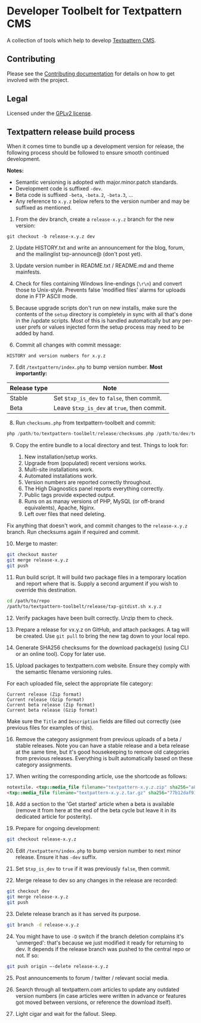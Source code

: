 # Developer Toolbelt for Textpattern CMS

A collection of tools which help to develop [Textpattern CMS](https://textpattern.com/).

## Contributing

Please see the [Contributing documentation](https://docs.textpattern.io/development/contributing) for details on how to get involved with the project.

## Legal

Licensed under the [GPLv2 license](https://github.com/textpattern/textpattern/blob/master/LICENSE.txt).

## Textpattern release build process

When it comes time to bundle up a development version for release, the following process should be followed to ensure smooth continued development.

**Notes:**

* Semantic versioning is adopted with major.minor.patch standards.
* Development code is suffixed `-dev`.
* Beta code is suffixed `-beta`, `-beta.2`, `-beta.3`, ...
* Any reference to `x.y.z` below refers to the version number and may be suffixed as mentioned.

1. From the dev branch, create a `release-x.y.z` branch for the new version:

```
git checkout -b release-x.y.z dev
```

2. Update HISTORY.txt and write an announcement for the blog, forum, and the mailinglist txp-announce@ (don't post yet).

3. Update version number in README.txt / README.md and theme mainfests.

4. Check for files containing Windows line-endings (`\r\n`) and convert those to Unix-style. Prevents false 'modified files' alarms for uploads done in FTP ASCII mode.

5. Because upgrade scripts don't run on new installs, make sure the contents of the `setup` directory is completely in sync with all that's done in the /update scripts. Most of this is handled automatically but any per-user prefs or values injected form the setup process may need to be added by hand.

6. Commit all changes with commit message:

```
HISTORY and version numbers for x.y.z
```

7. Edit `/textpattern/index.php` to bump version number. **Most importantly:**

Release type | Note
------------ | ----
Stable | Set `$txp_is_dev` to `false`, then commit.
Beta | Leave `$txp_is_dev` at `true`, then commit.

8. Run `checksums.php` from textpattern-toolbelt and commit:

```php
php /path/to/textpattern-toolbelt/release/checksums.php /path/to/dev/textpattern rebuild
```

9. Copy the entire bundle to a local directory and test. Things to look for:

   1. New installation/setup works.
   2. Upgrade from (populated) recent versions works.
   3. Multi-site installations work.
   4. Automated installations work.
   5. Version numbers are reported correctly throughout.
   6. The High Diagnostics panel reports everything correctly.
   7. Public tags provide expected output.
   8. Runs on as manay versions of PHP, MySQL (or off-brand equivalents), Apache, Nginx.
   9. Left over files that need deleting.

Fix anything that doesn't work, and commit changes to the `release-x.y.z` branch. Run checksums again if required and commit.

10. Merge to master:

```bash
git checkout master
git merge release-x.y.z
git push
```

11. Run build script. It will build two package files in a temporary location and report where that is. Supply a second argument if you wish to override this destination.

```bash
cd /path/to/repo
/path/to/textpattern-toolbelt/release/txp-gitdist.sh x.y.z
```

12. Verify packages have been built correctly. Unzip them to check.

13. Prepare a release for vx.y.z on GitHub, and attach packages. A tag will be created. Use `git pull` to bring the new tag down to your local repo.

14. Generate SHA256 checksums for the download package(s) (using CLI or an online tool). Copy for later use.

15. Upload packages to textpattern.com website. Ensure they comply with the semantic filename versioning rules.

For each uploaded file, select the appropriate file category:

```
Current release (Zip format)
Current release (Gzip format)
Current beta release (Zip format)
Current beta release (Gzip format)
```

Make sure the `Title` and `Description` fields are filled out correctly (see previous files for examples of this).

16. Remove the category assignment from previous uploads of a beta / stable releases. Note you can have a stable release and a beta release at the same time, but it's good housekeeping to remove old categories from previous releases. Everything is built automatically based on these category assignments.

17. When writing the corresponding article, use the shortcode as follows:

```html
notextile. <txp::media_file filename="textpattern-x.y.z.zip" sha256="a868c05fc37108f2bb5e878cfbcdc61a82ce2646c4676cccb8105a6c6277be7a" />
<txp::media_file filename="textpattern-x.y.z.tar.gz" sha256="77b12daf91a9a2762f9df7b410c43d05e7ab7a12e32614f534f49b910b3ec303" />
```

18. Add a section to the 'Get started' article when a beta is available (remove it from here at the end of the beta cycle but leave it in its dedicated article for posterity).

19. Prepare for ongoing development:

```bash
git checkout release-x.y.z
```

20. Edit `/textpattern/index.php` to bump version number to next minor release. Ensure it has `-dev` suffix.

21. Set `$txp_is_dev` to `true` if it was previously `false`, then commit.

22. Merge release to dev so any changes in the release are recorded:

```bash
git checkout dev
git merge release-x.y.z
git push
```

23. Delete release branch as it has served its purpose.

```bash
git branch -d release-x.y.z
```

24. You might have to use `-D` switch if the branch deletion complains it's 'unmerged': that's because we just modified it ready for returning to dev. It depends if the release branch was pushed to the central repo or not. If so:

```bash
git push origin —-delete release-x.y.z
```

25. Post announcements to forum / twitter / relevant social media.

26. Search through all textpattern.com articles to update any outdated version numbers (in case articles were written in advance or features got moved between versions, or reference the download itself).

27. Light cigar and wait for the fallout. Sleep.
